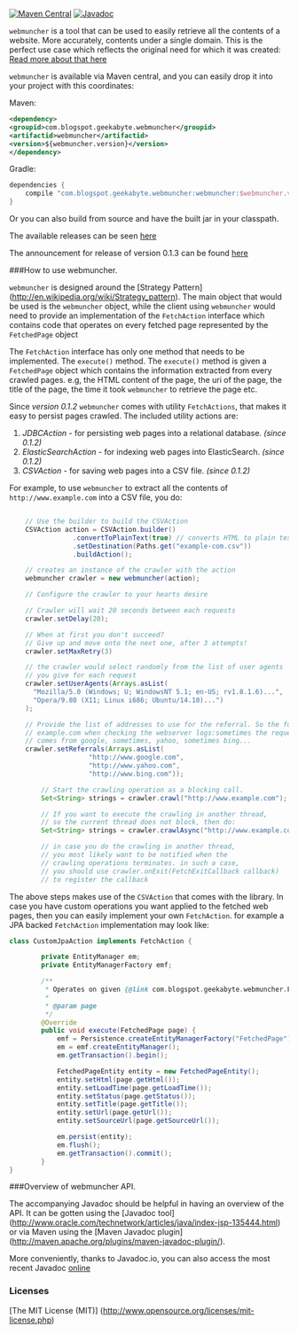 [![Maven Central](https://maven-badges.herokuapp.com/maven-central/com.blogspot.geekabyte.webmuncher/webmuncher/badge.svg)](com.blogspot.geekabyte.webmuncher/webmuncher/)
[![Javadoc](https://javadoc-emblem.rhcloud.com/doc/com.blogspot.geekabyte.webmuncher/webmuncher/badge.svg)](com.blogspot.geekabyte.webmuncher/webmuncher/)

`webmuncher` is a tool that can be used to easily retrieve all the contents of a website. More
accurately, contents under a single domain. This is the perfect use case which reflects the original need for
which it was created: [Read more about that here](http://geekabyte.blogspot.be/2014/12/a-web-scrapercrawler-in-java-krawkraw.html)

`webmuncher` is available via Maven central, and you can easily drop it into your project with this coordinates:

Maven:

```xml
<dependency>
<groupid>com.blogspot.geekabyte.webmuncher</groupid>
<artifactid>webmuncher</artifactid>
<version>${webmuncher.version}</version>
</dependency>
```
Gradle:

```groovy
dependencies {
    compile "com.blogspot.geekabyte.webmuncher:webmuncher:$webmuncher.version}"
}
```
Or you can also build from source and have the built jar in your classpath.

The available releases can be seen [here](https://github.com/dadepo/webmuncher/releases)

The announcement for release of version 0.1.3 can be found [here](http://geekabyte.blogspot.in/2015/09/krwkrw-013-released.html)

###How to use webmuncher.

`webmuncher` is designed around the [Strategy Pattern] (http://en.wikipedia.org/wiki/Strategy_pattern). The main object that
would be used is the `webmuncher` object, while the client using `webmuncher` would need to provide an implementation of the
`FetchAction` interface which contains code that operates on every fetched page represented by the `FetchedPage` object

The `FetchAction` interface has only one method that needs to be implemented. The `execute()` method. The `execute()`
method is given a `FetchedPage` object which contains the information extracted from every crawled pages. e.g, the HTML
content of the page, the uri of the page, the title of the page, the time it took `webmuncher` to retrieve the page etc.

Since _version 0.1.2_ `webmuncher` comes with utility `FetchActions`, that makes it easy to persist pages crawled.
The included utility actions are:

1. *JDBCAction* - for persisting web pages into a relational database. _(since 0.1.2)_
2. *ElasticSearchAction* - for indexing web pages into ElasticSearch. _(since 0.1.2)_
3. *CSVAction* - for saving web pages into a CSV file. _(since 0.1.2)_

For example, to use `webmuncher` to extract all the contents of `http://www.example.com` into a CSV file, you do:

```java

    // Use the builder to build the CSVAction
    CSVAction action = CSVAction.builder()
                .convertToPlainText(true) // converts HTML to plain text
                .setDestination(Paths.get("example-com.csv"))
                .buildAction();

    // creates an instance of the crawler with the action
    webmuncher crawler = new webmuncher(action);

    // Configure the crawler to your hearts desire

    // Crawler will wait 20 seconds between each requests
    crawler.setDelay(20);

    // When at first you don't succeed?
    // Give up and move onto the next one, after 3 attempts!
    crawler.setMaxRetry(3)

    // the crawler would select randomly from the list of user agents
    // you give for each request
    crawler.setUserAgents(Arrays.asList(
      "Mozilla/5.0 (Windows; U; WindowsNT 5.1; en-US; rv1.8.1.6)...",
      "Opera/9.80 (X11; Linux i686; Ubuntu/14.10)...")
    );

    // Provide the list of addresses to use for the referral. So the folks at
    // example.com when checking the webserver logs:sometimes the request
    // comes from google, sometimes, yahoo, sometimes bing...
    crawler.setReferrals(Arrays.asList(
                    "http://www.google.com",
                    "http://www.yahoo.com",
                    "http://www.bing.com"));

        // Start the crawling operation as a blocking call.
        Set<String> strings = crawler.crawl("http://www.example.com");

        // If you want to execute the crawling in another thread,
        // so the current thread does not block, then do:
        Set<String> strings = crawler.crawlAsync("http://www.example.com");

        // in case you do the crawling in another thread,
        // you most likely want to be notified when the
        // crawling operations terminates. in such a case,
        // you should use crawler.onExit(FetchExitCallback callback)
        // to register the callback
```

The above steps makes use of the `CSVAction` that comes with the library. In case you have custom operations you want
applied to the fetched web pages, then you can easily implement your own `FetchAction`. for example a JPA backed
 `FetchAction` implementation may look like:


```java
class CustomJpaAction implements FetchAction {

        private EntityManager em;
        private EntityManagerFactory emf;

        /**
         * Operates on given {@link com.blogspot.geekabyte.webmuncher.FetchedPage}
         *
         * @param page
         */
        @Override
        public void execute(FetchedPage page) {
            emf = Persistence.createEntityManagerFactory("FetchedPage");
            em = emf.createEntityManager();
            em.getTransaction().begin();

            FetchedPageEntity entity = new FetchedPageEntity();
            entity.setHtml(page.getHtml());
            entity.setLoadTime(page.getLoadTime());
            entity.setStatus(page.getStatus());
            entity.setTitle(page.getTitle());
            entity.setUrl(page.getUrl());
            entity.setSourceUrl(page.getSourceUrl());

            em.persist(entity);
            em.flush();
            em.getTransaction().commit();
        }
}
```

###Overview of webmuncher API.

The accompanying Javadoc should be helpful in having an overview of the API. It can be gotten using the
[Javadoc tool] (http://www.oracle.com/technetwork/articles/java/index-jsp-135444.html) or via Maven using the
[Maven Javadoc plugin] (http://maven.apache.org/plugins/maven-javadoc-plugin/).

More conveniently, thanks to Javadoc.io, you can also access the most recent Javadoc [online](http://www.javadoc.io/doc/com.blogspot.geekabyte.webmuncher/webmuncher/)

### Licenses
[The MIT License (MIT)] (http://www.opensource.org/licenses/mit-license.php)
